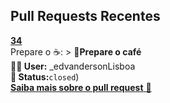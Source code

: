 ## Pull Requests Recentes
**[34](https://github.com/edvandersonLisboa/TesteWorkflow/pull/34)**<br>
Prepare o ☕: > **📝Prepare o café**<br>**🙎‍♂️ User:**  _edvandersonLisboa<br> **📌 Status:**`closed`)<br> [**Saiba mais sobre o pull request** 📄](https://github.com/edvandersonLisboa/TesteWorkflowPublic/issues/40)
##


